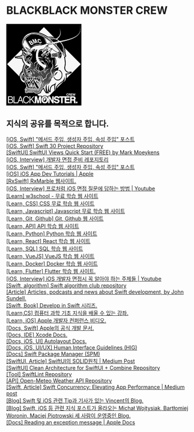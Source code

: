 <h1>BLACKBLACK MONSTER CREW</h1>

<img src="https://github.com/devKobe24/images/blob/main/BMC.jpg?raw=true" width=200>

<h2>지식의 공유를 목적으로 합니다.</h2>

<p>
    <a href="https://medium.com/@techmsy/method-injection-constructor-injection-and-property-injection-in-swift-b719641cd04f" target="_blank" title="미디움 포스트">[iOS, Swift] "메서드 주입, 생성자 주입, 속성 주입" 포스트</a>
    <br>
    <a href="https://github.com/soapyigu/Swift-30-Projects" target="_blank" title="깃헙 레포지토리">[iOS, Swift] Swift 30 Project Repository</a>
    <br>
    <a href="https://www.bigmountainstudio.com/free-swiftui-book" target="_blank" title="SwiftUI 무료 학습 자료">[SwiftUI] SwiftUI Views Quick Start (FREE) by Mark Moeykens</a>
    <br>
    <a href="" target="_blank" title="">[iOS, Interview] 개발자 면접 준비 레포지토리</a>
    <br>
    <a href="https://github.com/mirasaujan/iOS-interview-prep?tab=readme-ov-file" target="_blank" title="깃헙 레포">[iOS, Swift] "메서드 주입, 생성자 주입, 속성 주입" 포스트</a>
    <br>
    <a href="https://developer.apple.com/tutorials/app-dev-training/" target="_blank" title="iOS App Dev Tutorials | Apple">[iOS] iOS App Dev Tutorials | Apple</a>
    <br>
    <a href="https://rxmarbles.com/" target="_blank" title="">[RxSwift] RxMarble 웹사이트.</a>
    <br>
    <a href="https://youtu.be/HiXPGdtUW8U?si=Nls8rURIZBnEN1Kp" target="_blank" title="">[iOS, Interview] 프로처럼 iOS 면접 질문에 답하는 방법 | Youtube</a>
    <br>
    <a href="https://www.w3schools.com" target="_blank" title="HTML 학습">[Learn] w3school - 무료 학습 웹 사이트</a>
    <br>
    <a href="https://web.dev/learn/css" target="_blank" title="css 학습">[Learn, CSS] CSS 무료 학습 웹 사이트</a>
    <br>
    <a href="https://javascript.info" target="_blank" title="JS 학습">[Learn, Javascript] Javascript 무료 학습 웹 사이트</a>
    <br>
    <a href="https://git-scm.com" target="_blank" title="git,github 학습">[Learn, Git, Github] Git, Github 웹 사이트</a>
    <br>
    <a href="https://rapidapi.com/learn" target="_blank" title="API">[Learn, API] API 학습 웹 사이트</a>
    <br>
    <a href="https://learnpython.org" target="_blank" title="python">[Learn, Python] Python 학습 웹 사이트</a>
    <br>
    <a href="https://react-tutorial.app" target="_blank" title="react">[Learn, React] React 학습 웹 사이트</a>
    <br>
    <a href="https://SQLbolt.com" target="_blank" title="SQL">[Learn, SQL] SQL 학습 웹 사이트</a>
    <br>
    <a href="https://learnvue.co" target="_blank" title="VueJS">[Learn, VueJS] VueJS 학습 웹 사이트</a><br>
    <a href="https://docker-curriculum.com" target="_blank" title="docker">[Learn, Docker] Docker 학습 웹 사이트</a>
    <br>
    <a href="https://flutter.dev/learn" target="_blank" title="flutter">[Learn, Flutter] Flutter 학습 웹 사이트.</a>
    <br>
    <a href="https://youtu.be/XTAziR-tY-A?si=I_7Uzal0EnVTslgw" target="_blank" title="interview">[iOS, Interview] iOS 개발자 면접시 꼭 알아야 하는 주제들 | Youtube</a>
    <br>
    <a href="https://github.com/kodecocodes/swift-algorithm-club" target="_blank" title="algorithm">[Swift, algorithm] Swift algorithm club repository</a>
    <br>
    <a href="https://www.swiftbysundell.com/" target="_blank" title="swiftbysundell">[Article] Articles, podcasts and news about Swift development, by John Sundell.</a>
    <br>
    <a href="https://books.apple.com/kr/book-series/develop-in-swift/id1483863177" target="_blank" title="Develop in Swift 시리즈">[Swift, Book] Develop in Swift 시리즈.</a>
    <br>
    <a href="https://www.edwith.org/cs50" target="_blank" title="CS50">[Learn,CS] 컴퓨터 과학 기초 지식을 배울 수 있는 강좌.</a>
    <br>
    <a href="https://developer.apple.com/videos/all-videos/" target="_blank" title="wwdc">[Learn, iOS] Apple 개발자 컨퍼런스 비디오.</a>
    <br>
    <a href="https://developer.apple.com/documentation/" target="_blank" title="apple doc">[Docs, Swift] Apple의 공식 개발 문서.</a>
    <br>
    <a href="https://developer.apple.com/documentation/xcode/" target="_blank" title="xcode">[Docs, IDE] Xcode Docs.</a>
    <br>
    <a href="https://developer.apple.com/library/archive/documentation/UserExperience/Conceptual/AutolayoutPG/index.html" target="_blank" title="autolayout">[Docs, iOS, UI] Autolayout Docs.</a>
    <br>
    <a href="https://developer.apple.com/design/human-interface-guidelines/" target="_blank" title="">[Docs, iOS, UI/UX] Human Interface Guidelines (HIG)</a>
    <br>
    <a href="https://developer.apple.com/documentation/xcode/swift-packages" target="_blank" title="SPM">[Docs] Swift Package Manager (SPM)</a>
    <br>
    <a href="https://medium.com/@epdsant/princ%C3%ADpios-solid-no-swiftui-432a9e3c49c7" target="_blank" title="SwiftUI SOLID">[SwiftUI, Article] SwiftUI의 SOLID원칙 | Medium Post</a>
    <br>
    <a href="https://github.com/nalexn/clean-architecture-swiftui" target="_blank" title="SwiftUI clean archiecture">[SwiftUI] Clean Architecture for SwiftUI + Combine Repository</a>
    <br>
    <a href="https://github.com/realm/SwiftLint" target="_blank" title="SwiftLint">[Tool] SwiftLint Repository</a>
    <br>
    <a href="https://github.com/open-meteo/open-meteo" target="_blank" title="Open weather api">[API] Open-Meteo Weather API Repository</a>
    <br>
    <a href="https://elamir.medium.com/swift-concurrency-elevating-app-performance-ded830db5be4" target="_blank" title="swift concurrency">[Swift, Article] Swift Concurrency: Elevating App Performance | Medium post</a>
    <br>
    <a href="https://www.swiftwithvincent.com/" target="_blank" title="swift with vincent">[Blog] Swift 및 iOS 관련 Tip과 기사가 있는 Vincent의 Blog.</a>
    <br>
    <a href="https://swifting.io/" target="_blank" title="Swifting blog">[Blog] Swift, iOS 등 관련 지식 포스트가 올라오는 Michał Wojtysiak, Bartłomiej Woronin, Maciej Piotrowski 세 사람이 운영중인 Blog.</a>
    <br>
    <a href="https://developer.apple.com/documentation/xcode/reading-an-exception-message/" target="_blank" title="">[Docs] Reading an exception message | Apple Docs</a>
    <br>
</p>

